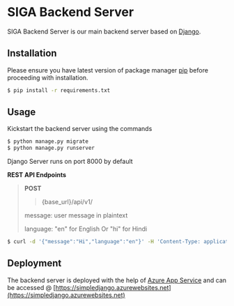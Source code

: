 # SIGA Backend Server

SIGA Backend Server is our main backend server based on [Django](https://github.com/django/django).

## Installation

Please ensure you have latest version of package manager [pip](https://pip.pypa.io/en/stable/) before proceeding with installation.

```bash
$ pip install -r requirements.txt
```

## Usage

Kickstart the backend server using the commands
``` bash
$ python manage.py migrate
$ python manage.py runserver 
```
Django Server runs on port 8000 by default

**REST API Endpoints**
>**POST**
>>{base_url}/api/v1/
>
> message: user message in plaintext
>
> language:  "en" for English Or "hi" for Hindi

``` bash
$ curl -d '{"message":"Hi","language":"en"}' -H 'Content-Type: application/json' -X POST {server_base_url}/api/v1/
```

## Deployment
The backend server is deployed with the help of [Azure App Service](https://azure.microsoft.com/en-in/services/app-service/web/) and can be accessed @ [https://simpledjango.azurewebsites.net](https://simpledjango.azurewebsites.net)



